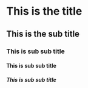 # This is the title

## This is the sub title

### This is sub sub title

#### This is sub sub title

##### This is sub sub title